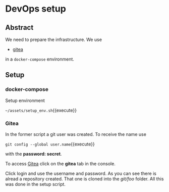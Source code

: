# DevOps setup

## Abstract

We need to prepare the infrastructure.
We use

- [gitea](https://gitea.io/en-us/)

in a `docker-compose` environment.

## Setup

### docker-compose

Setup environment

`~/assets/setup_env.sh`{{execute}}

### Gitea

In the former script a git user was created.
To receive the name use

`git config --global user.name`{{execute}}

with the **password: secret**.

To access [Gitea](https://[[HOST_SUBDOMAIN]]-30001-[[KATACODA_HOST]].environments.katacoda.com/)
click on the **gitea** tab in the console.

Click login and use the username and password.
As you can see there is alread a repository created.
That one is cloned into the _git/foo_ folder.
All this was done in the setup script.
